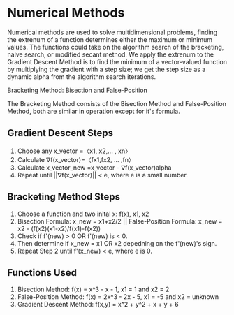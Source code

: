 # Numerical Methods 

Numerical methods are used to solve multidimensional problems, finding the extrenum of a function determines either the maximum or minimum values. The functions could take on the algorithm search of the bracketing, naive search, or modified secant method. We apply the extrenum to the Gradient Descent Method is to find the minimum of a vector-valued function by multiplying the gradient with a step size; we get the step size as a dynamic alpha from the algorithm search iterations. 

Bracketing Method: Bisection and False-Position

The Bracketing Method consists of the Bisection Method and False-Position Method, both are similar in operation except for it's formula. 

## Gradient Descent Steps 
1. Choose any x_vector =〈x1, x2,... , xn〉
2. Calculate ∇f(x_vector)=〈fx1,fx2, ... ,fn〉 
3. Calculate x_vector_new =x_vector - ∇f(x_vector)alpha 
4. Repeat until ||∇f(x_vector)|| < e, where e is a small number. 

## Bracketing Method Steps
1. Choose a function and two inital x: f(x), x1, x2
2. Bisection Formula: x_new = x1+x2/2 || False-Position Formula: x_new = x2 - (f(x2)(x1-x2)/f(x1)-f(x2)) 
3. Check if f'(new) > 0 OR f'(new) is < 0. 
4. Then determine if x_new = x1 OR x2 depedning on the f'(new)'s sign. 
5. Repeat Step 2 until f'(x_new) < e, where e is 0. 

## Functions Used 
1. Bisection Method: f(x) = x^3 - x - 1, x1 = 1 and x2 = 2 
2. False-Position Method: f(x) = 2x^3 - 2x - 5, x1 = -5 and x2 = unknown 
3. Gradient Descent Method: f(x,y) = x^2 + y^2 + x + y + 6

